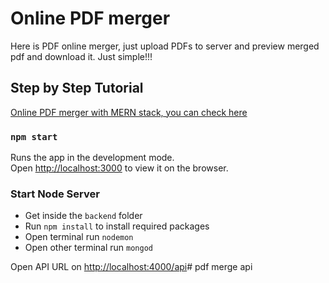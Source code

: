 # Online PDF merger
Here is PDF online merger, just upload PDFs to server and preview merged pdf and download it.
Just simple!!!

## Step by Step Tutorial
[Online PDF merger with MERN stack, you can check here](https://3.221.160.88)


### `npm start`

Runs the app in the development mode.<br>
Open [http://localhost:3000](http://localhost:3000) to view it on the browser.


### Start Node Server

- Get inside the `backend` folder
- Run `npm install` to install required packages 
- Open terminal run `nodemon`
- Open other terminal run `mongod`

Open API URL on [http://localhost:4000/api](http://localhost:4000/api)# pdf merge api
